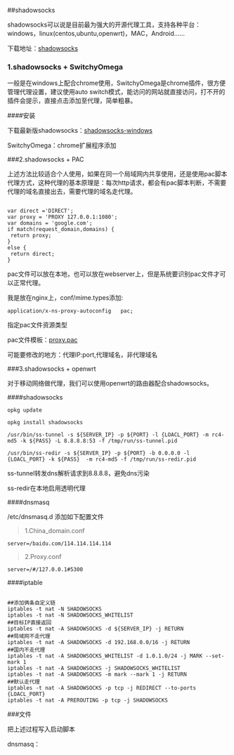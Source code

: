 ##shadowsocks

shadowsocks可以说是目前最为强大的开源代理工具，支持各种平台：windows，linux(centos,ubuntu,openwrt)，MAC，Android......

下载地址：[shadowsocks](https://github.com/shadowsocks)

### 1.shadowsocks + SwitchyOmega

一般是在windows上配合chrome使用，SwitchyOmega是chrome插件，很方便管理代理设置，建议使用auto switch模式，能访问的网站就直接访问，打不开的插件会提示，直接点击添加至代理，简单粗暴。

####安装

下载最新版shadowsocks：[shadowsocks-windows](https://github.com/shadowsocks/shadowsocks-windows)

SwitchyOmega：chrome扩展程序添加

###2.shadowsocks + PAC

上述方法比较适合个人使用，如果在同一个局域网内共享使用，还是使用pac脚本代理方式，这种代理的基本原理是：每次http请求，都会有pac脚本判断，不需要代理的域名直接出去，需要代理的域名走代理。

<pre><code>
var direct ='DIRECT';
var proxy = 'PROXY 127.0.0.1:1080';
var domains = 'google.com';
if match(request_domain,domains) {
 return proxy;
}
else {
 return direct;
}
</code></pre>

pac文件可以放在本地，也可以放在webserver上，但是系统要识别pac文件才可以正常代理。

我是放在nginx上，conf/mime.types添加:

`application/x-ns-proxy-autoconfig   pac;`

指定pac文件资源类型

pac文件模板：[proxy.pac](https://github.com/hellopanpy/src/blob/master/proxy.pac)

可能要修改的地方：代理IP:port,代理域名，非代理域名

###3.shadowsocks + openwrt

对于移动网络做代理，我们可以使用openwrt的路由器配合shadowsocks。

####shadowsocks

`opkg update`

`opkg install shadowsocks`

`/usr/bin/ss-tunnel -s ${SERVER_IP} -p ${PORT} -l {LOACL_PORT} -m rc4-md5 -k ${PASS} -L 8.8.8.8:53 -f /tmp/run/ss-tunnel.pid`

`/usr/bin/ss-redir -s ${SERVER_IP} -p ${PORT} -b 0.0.0.0 -l {LOACL_PORT} -k ${PASS}  -m rc4-md5 -f /tmp/run/ss-redir.pid`

ss-tunnel转发dns解析请求到8.8.8.8，避免dns污染

ss-redir在本地启用透明代理

####dnsmasq

/etc/dnsmasq.d 添加如下配置文件

>1.China_domain.conf

`server=/baidu.com/114.114.114.114`

>2.Proxy.conf

`server=/#/127.0.0.1#5300`

####iptable

<pre><code>
##添加俩条自定义链
iptables -t nat -N SHADOWSOCKS
iptables -t nat -N SHADOWSOCKS_WHITELIST
##目标IP直接返回
iptables -t nat -A SHADOWSOCKS -d ${SERVER_IP} -j RETURN 
##局域网不走代理
iptables -t nat -A SHADOWSOCKS -d 192.168.0.0/16 -j RETURN
##国内不走代理
iptables -t nat -A SHADOWSOCKS_WHITELIST -d 1.0.1.0/24 -j MARK --set-mark 1
iptables -t nat -A SHADOWSOCKS -j SHADOWSOCKS_WHITELIST
iptables -t nat -A SHADOWSOCKS -m mark --mark 1 -j RETURN
##默认走代理
iptables -t nat -A SHADOWSOCKS -p tcp -j REDIRECT --to-ports {LOACL_PORT}
iptables -t nat -A PREROUTING -p tcp -j SHADOWSOCKS
</code></pre>

###文件

把上述过程写入启动脚本

dnsmasq：








